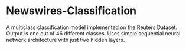 # Newswires-Classification
A multiclass classification model implemented on the Reuters Dataset. Output is one out of 46 different classes. Uses simple sequential neural network architecture with just two hidden layers.
